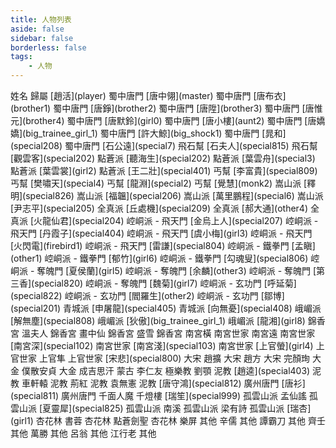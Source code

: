 ```yaml
---
title: 人物列表
aside: false
sidebar: false
borderless: false
tags:
    - 人物
---
```


<BTable :stickyHeader=true searchMode="or"
  :tags="[
    { text: '蜀中唐門'},
    { text: '飛石幫' },
    { text: '點蒼派' },
    { text: '丐幫'},
    { text: '嵩山派' },
    { text: '全真派' },
    { text: '崆峒派' },
    { text: '飛天門' },
    { text: '鐵拳門' },
    { text: '奪魄門' },
    { text: '玄功門' },
    { text: '青城派' },
    { text: '峨嵋派' },
    { text: '錦香宮' },
    { text: '南宮世家' },
    { text: '上官世家' },
    { text: '大宋' },
    { text: '大金' },
    { text: '蒙古' },
    { text: '極樂教' },
    { text: '泥教' },
    { text: '廣州唐門' },
    { text: '千燈樓' },
    { text: '孤雲山派' },
    { text: '杏花林' },
    { text: '其他' }
  ]">

<tr>
<td>姓名</td>
<td>歸屬</td>
</tr>
<tr>
<td>[趙活](player)</td>
<td>蜀中唐門</td>
</tr>
<tr>
<td>[唐中翎](master)</td>
<td>蜀中唐門</td>
</tr>
<tr>
<td>[唐布衣](brother1)</td>
<td>蜀中唐門</td>
</tr>
<tr>
<td>[唐錚](brother2)</td>
<td>蜀中唐門</td>
</tr>
<tr>
<td>[唐陞](brother3)</td>
<td>蜀中唐門</td>
</tr>
<tr>
<td>[唐惟元](brother4)</td>
<td>蜀中唐門</td>
</tr>
<tr>
<td>[唐默鈴](girl0)</td>
<td>蜀中唐門</td>
</tr>
<tr>
<td>[唐小樓](aunt2)</td>
<td>蜀中唐門</td>
</tr>
<tr>
<td>[唐嬌嬌](big_trainee_girl_1)</td>
<td>蜀中唐門</td>
</tr>
<tr>
<td>[許大鯨](big_shock1)</td>
<td>蜀中唐門</td>
</tr>
<tr>
<td>[晁和](special208)</td>
<td>蜀中唐門</td>
</tr>
<tr>
<td>[石公遠](special7)</td>
<td>飛石幫</td>
</tr>
<tr>
<td>[石夫人](special815)</td>
<td>飛石幫</td>
</tr>
<tr>
<td>[觀雲客](special202)</td>
<td>點蒼派</td>
</tr>
<tr>
<td>[聽海生](special202)</td>
<td>點蒼派</td>
</tr>
<tr>
<td>[葉雲舟](special3)</td>
<td>點蒼派</td>
</tr>
<tr>
<td>[葉雲裳](girl2)</td>
<td>點蒼派</td>
</tr>
<tr>
<td>[王二壯](special401)</td>
<td>丐幫</td>
</tr>
<tr>
<td>[李富貴](special809)</td>
<td>丐幫</td>
</tr>
<tr>
<td>[樊嘯天](special4)</td>
<td>丐幫</td>
</tr>
<tr>
<td>[龍淵](special2)</td>
<td>丐幫</td>
</tr>
<tr>
<td>[覺慧](monk2)</td>
<td>嵩山派</td>
</tr>
<tr>
<td>[釋明](special826)</td>
<td>嵩山派</td>
</tr>
<tr>
<td>[福韞](special206)</td>
<td>嵩山派</td>
</tr>
<tr>
<td>[萬里鵬程](special6)</td>
<td>嵩山派</td>
</tr>
<tr>
<td>[尹志平](special205)</td>
<td>全真派</td>
</tr>
<tr>
<td>[丘處機](special209)</td>
<td>全真派</td>
</tr>
<tr>
<td>[郝大通](other4)</td>
<td>全真派</td>
</tr>
<tr>
<td>[火龍仙君](special204)</td>
<td>崆峒派 - 飛天門</td>
</tr>
<tr>
<td>[金烏上人](special207)</td>
<td>崆峒派 - 飛天門</td>
</tr>
<tr>
<td>[丹霞子](special404)</td>
<td>崆峒派 - 飛天門</td>
</tr>
<tr>
<td>[虞小梅](girl3)</td>
<td>崆峒派 - 飛天門</td>
</tr>
<tr>
<td>[火閃電](firebird1)</td>
<td>崆峒派 - 飛天門</td>
</tr>
<tr>
<td>[雷謙](special804)</td>
<td>崆峒派 - 鐵拳門</td>
</tr>
<tr>
<td>[孟瞋](other1)</td>
<td>崆峒派 - 鐵拳門</td>
</tr>
<tr>
<td>[郁竹](girl6)</td>
<td>崆峒派 - 鐵拳門</td>
</tr>
<tr>
<td>[勾魂叟](special806)</td>
<td>崆峒派 - 奪魄門</td>
</tr>
<tr>
<td>[夏侯蘭](girl5)</td>
<td>崆峒派 - 奪魄門</td>
</tr>
<tr>
<td>[余麟](other3)</td>
<td>崆峒派 - 奪魄門</td>
</tr>
<tr>
<td>[第三香](special820)</td>
<td>崆峒派 - 奪魄門</td>
</tr>
<tr>
<td>[魏菊](girl7)</td>
<td>崆峒派 - 玄功門</td>
</tr>
<tr>
<td>[呼延菊](special822)</td>
<td>崆峒派 - 玄功門</td>
</tr>
<tr>
<td>[閻羅生](other2)</td>
<td>崆峒派 - 玄功門</td>
</tr>
<tr>
<td>[鄒博](special201)</td>
<td>青城派</td>
</tr>
<tr>
<td>[申屠龍](special405)</td>
<td>青城派</td>
</tr>
<tr>
<td>[向無憂](special408)</td>
<td>峨嵋派</td>
</tr>
<tr>
<td>[解無塵](special808)</td>
<td>峨嵋派</td>
</tr>
<tr>
<td>[狄傲](big_trainee_girl_1)</td>
<td>峨嵋派</td>
</tr>
<tr>
<td>[龍湘](girl8)</td>
<td>錦香宮</td>
</tr>
<tr>
<td>溫夫人</td>
<td>錦香宮</td>
</tr>
<tr>
<td>畫中仙</td>
<td>錦香宮</td>
</tr>
<tr>
<td>盛雪</td>
<td>錦香宮</td>
</tr>
<tr>
<td>南宮橫</td>
<td>南宮世家</td>
</tr>
<tr>
<td>南宮遠</td>
<td>南宮世家</td>
</tr>
<tr>
<td>[南宮深](special102)</td>
<td>南宮世家</td>
</tr>
<tr>
<td>[南宮淺](special103)</td>
<td>南宮世家</td>
</tr>
<tr>
<td>[上官螢](girl4)</td>
<td>上官世家</td>
</tr>
<tr>
<td>上官隼</td>
<td>上官世家</td>
</tr>
<tr>
<td>[宋悲](special800)</td>
<td>大宋</td>
</tr>
<tr>
<td>趙擴</td>
<td>大宋</td>
</tr>
<tr>
<td>趙方</td>
<td>大宋</td>
</tr>
<tr>
<td>完顏珣</td>
<td>大金</td>
</tr>
<tr>
<td>僕散安貞</td>
<td>大金</td>
</tr>
<tr>
<td>成吉思汗</td>
<td>蒙古</td>
</tr>
<tr>
<td>李仁友</td>
<td>極樂教</td>
</tr>
<tr>
<td>劉顎</td>
<td>泥教</td>
</tr>
<tr>
<td>[趙逵](special403)</td>
<td>泥教</td>
</tr>
<tr>
<td>車軒轅</td>
<td>泥教</td>
</tr>
<tr>
<td>荊紅</td>
<td>泥教</td>
</tr>
<tr>
<td>袁無憲</td>
<td>泥教</td>
</tr>
<tr>
<td>[唐守鴻](special812)</td>
<td>廣州唐門</td>
</tr>
<tr>
<td>[唐衫](special811)</td>
<td>廣州唐門</td>
</tr>
<tr>
<td>千面人魔</td>
<td>千燈樓</td>
</tr>
<tr>
<td>[瑞笙](special999)</td>
<td>孤雲山派</td>
</tr>
<tr>
<td>孟仙謠</td>
<td>孤雲山派</td>
</tr>
<tr>
<td>[夏靈犀](special825)</td>
<td>孤雲山派</td>
</tr>
<tr>
<td>南溪</td>
<td>孤雲山派</td>
</tr>
<tr>
<td>梁有詩</td>
<td>孤雲山派</td>
</tr>
<tr>
<td>[瑞杏](girl1)</td>
<td>杏花林</td>
</tr>
<tr>
<td>書蓉</td>
<td>杏花林</td>
</tr>
<tr>
<td>點蒼劍聖</td>
<td>杏花林</td>
</tr>
<tr>
<td>樂屏</td>
<td>其他</td>
</tr>
<tr>
<td>辛儒</td>
<td>其他</td>
</tr>
<tr>
<td>譚霸刀</td>
<td>其他</td>
</tr>
<tr>
<td>齊壬</td>
<td>其他</td>
</tr>
<tr>
<td>萬勝</td>
<td>其他</td>
</tr>
<tr>
<td>呂翁</td>
<td>其他</td>
</tr>
<tr>
<td>江行老</td>
<td>其他</td>
</tr>
</BTable>
